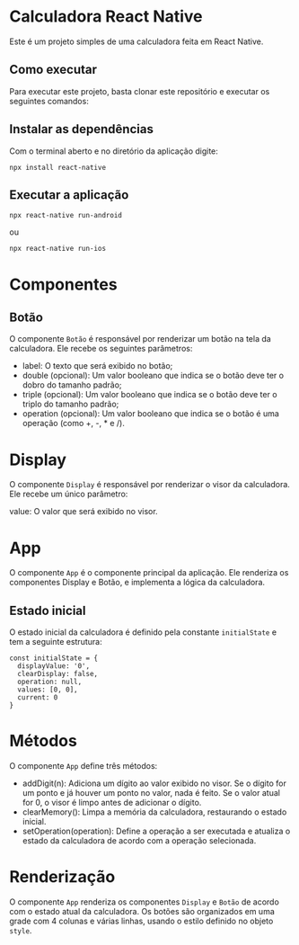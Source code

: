 # Calculadora React Native
Este é um projeto simples de uma calculadora feita em React Native.

## Como executar
Para executar este projeto, basta clonar este repositório e executar os seguintes comandos:

## Instalar as dependências
Com o terminal aberto e no diretório da aplicação digite:
```
npx install react-native
```

## Executar a aplicação
```
npx react-native run-android
```
ou
```
npx react-native run-ios
```

# Componentes
## Botão
O componente `Botão` é responsável por renderizar um botão na tela da calculadora. Ele recebe os seguintes parâmetros:

- label: O texto que será exibido no botão;
- double (opcional): Um valor booleano que indica se o botão deve ter o dobro do tamanho padrão;
- triple (opcional): Um valor booleano que indica se o botão deve ter o triplo do tamanho padrão;
- operation (opcional): Um valor booleano que indica se o botão é uma operação (como +, -, * e /).

# Display
O componente `Display` é responsável por renderizar o visor da calculadora. Ele recebe um único parâmetro:

value: O valor que será exibido no visor.

# App
O componente `App` é o componente principal da aplicação. Ele renderiza os componentes Display e Botão, e implementa a lógica da calculadora.

## Estado inicial
O estado inicial da calculadora é definido pela constante `initialState` e tem a seguinte estrutura:

```
const initialState = {
  displayValue: '0',
  clearDisplay: false,
  operation: null,
  values: [0, 0],
  current: 0
}
```
# Métodos
O componente `App` define três métodos:

- addDigit(n): Adiciona um dígito ao valor exibido no visor. Se o dígito for um ponto e já houver um ponto no valor, nada é feito. Se o valor atual for 0, o visor é limpo antes de adicionar o dígito.
- clearMemory(): Limpa a memória da calculadora, restaurando o estado inicial.
- setOperation(operation): Define a operação a ser executada e atualiza o estado da calculadora de acordo com a operação selecionada.

# Renderização
O componente `App` renderiza os componentes `Display` e `Botão` de acordo com o estado atual da calculadora. Os botões são organizados em uma grade com 4 colunas e várias linhas, usando o estilo definido no objeto `style`.
